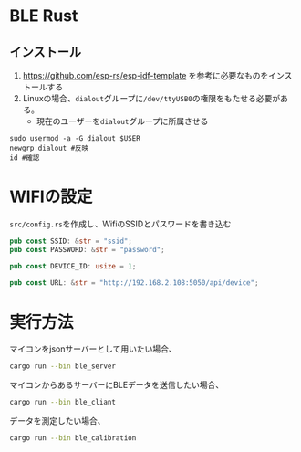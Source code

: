 # BLE Rust

## インストール

1. https://github.com/esp-rs/esp-idf-template を参考に必要なものをインストールする
2. Linuxの場合、`dialout`グループに`/dev/ttyUSB0`の権限をもたせる必要がある。
    - 現在のユーザーを`dialout`グループに所属させる
```
sudo usermod -a -G dialout $USER
newgrp dialout #反映
id #確認
```

# WIFIの設定

`src/config.rs`を作成し、WifiのSSIDとパスワードを書き込む

```src/config.rs
pub const SSID: &str = "ssid";
pub const PASSWORD: &str = "password";

pub const DEVICE_ID: usize = 1;

pub const URL: &str = "http://192.168.2.108:5050/api/device";
```

# 実行方法

マイコンをjsonサーバーとして用いたい場合、

```bash
cargo run --bin ble_server
```

マイコンからあるサーバーにBLEデータを送信したい場合、

```bash
cargo run --bin ble_cliant
```

データを測定したい場合、

```bash
cargo run --bin ble_calibration
```